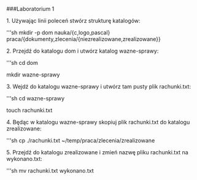 ###Laboratorium 1

1\. Używając linii poleceń stwórz strukturę katalogów:

'''sh
mkdir -p dom nauka/{c,logo,pascal} praca/{dokumenty,zlecenia/{niezrealizowane,zrealizowane}}

2\. Przejdź do katalogu dom i utwórz katalog wazne-sprawy:

'''sh
cd dom

mkdir wazne-sprawy


3\. Wejdź do katalogu wazne-sprawy i utwórz tam pusty plik rachunki.txt:

'''sh
cd wazne-sprawy

touch rachunki.txt


4\. Będąc w katalogu wazne-sprawy skopiuj plik rachunki.txt do katalogu zrealizowane:

'''sh
cp ./rachunki.txt ~/temp/praca/zlecenia/zrealizowane


5\. Przejdź do katalogu zrealizowane i zmień nazwę pliku rachunki.txt na wykonano.txt:

'''sh
mv rachunki.txt wykonano.txt
